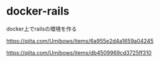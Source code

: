 # docker-rails
docker上でrailsの環境を作る

https://qiita.com/Umibows/items/6a955e2d4a1659a04245

https://qiita.com/Umibows/items/db4509969cd3725ff310


